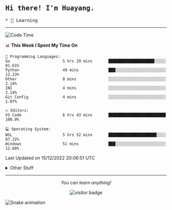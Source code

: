<h2>
    <samp>Hi there! I'm Huayang.</samp>
</h2>
<p>
    <samp>
        * 🧐 Learning
    </samp>
</p>



<hr>


<!--START_SECTION:waka-->
![Code Time](http://img.shields.io/badge/Code%20Time-281%20hrs%2021%20mins-blue)

📊 **This Week I Spent My Time On** 

```text
💬 Programming Languages: 
Go                       5 hrs 29 mins       ████████████████████░░░░░   81.61% 
Python                   49 mins             ███░░░░░░░░░░░░░░░░░░░░░░   12.23% 
Other                    8 mins              ░░░░░░░░░░░░░░░░░░░░░░░░░   2.14% 
INI                      4 mins              ░░░░░░░░░░░░░░░░░░░░░░░░░   1.14% 
Git Config               4 mins              ░░░░░░░░░░░░░░░░░░░░░░░░░   1.07%

🔥 Editors: 
VS Code                  6 hrs 43 mins       █████████████████████████   100.0%

💻 Operating System: 
WSL                      5 hrs 52 mins       █████████████████████░░░░   87.32% 
Windows                  51 mins             ███░░░░░░░░░░░░░░░░░░░░░░   12.68%

```


 Last Updated on 15/12/2022 20:06:51 UTC
<!--END_SECTION:waka-->


<details>
  <summary>Other Stuff</summary>
  <br />
<!--   
  <p align="left">
    <img height="180em" src="https://github-readme-streak-stats.herokuapp.com/?user=GuillaumeFalourd" />
    
  </p> -->

  * 🏆 Some GitHub statistical reports:
  
  <img width="100%" src="https://github-profile-trophy.vercel.app/?username=xmchxup&column=7">
  <p align="left">  
    <img height="180em" src="https://github-readme-stats.vercel.app/api?username=xmchxup&hide_border=true&show_icons=true&include_all_commits=true&bg_color=0,EC6C6C,FFD479,FFFC79,73FA79&theme=graywhite&locale=en" />
    <img height="180em" src="https://github-readme-stats.vercel.app/api/top-langs/?username=xmchxup&hide=css,scss,html&langs_count=8&hide_border=true&layout=compact&bg_color=0,73FA79,73FDFF,D783FF&theme=graywhite&locale=en" />
  </p>
  
  <img width="100%" src="https://github-profile-summary-cards.vercel.app/api/cards/profile-details?username=xmchxup&theme=github" />
 
</a>
</details>
<hr>
<p align="center">
    <i>You can learn anything!</i>
    <p align="center">
        <img src="https://visitor-badge.laobi.icu/badge?page_id=xmchxup" alt="visitor badge"/>       
    </p>
</p>

![Snake animation](https://github.com/XmchxUp/XmchxUp/blob/output/github-contribution-grid-snake.gif)


